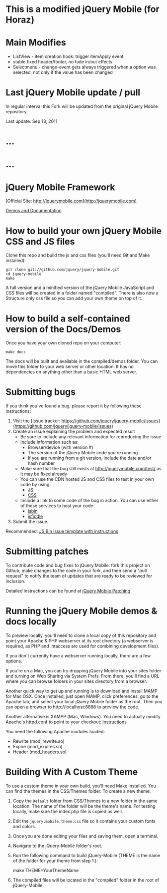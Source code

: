 This is a modified jQuery Mobile (for Horaz)
==============================================

Main Modifies
==============
* ListView - item creation hook: trigger itemApply event
* stable fixed header/footer, no fade in/out effects
* Selectmenu - change-event gets always triggered when a option was selected, not only if the value has been changed


Last jQuery Mobile update / pull
=================================
In regular interval this Fork will be updated from the original jQuery Mobile repository.

Last update: Sep 13, 2011





...
====
...
====

jQuery Mobile Framework
=======================
[Official Site: http://jquerymobile.com](http://jquerymobile.com)

[Demos and Documentation](http://jquerymobile.com/test/)

How to build your own jQuery Mobile CSS and JS files
====================================================
Clone this repo and build the js and css files (you'll need Git and Make installed):

    git clone git://github.com/jquery/jquery-mobile.git
    cd jquery-mobile
    make

A full version and a minified version of the jQuery Mobile JavaScript and CSS files will be created 
in a folder named "compiled". There is also now a Structure only css file so you can add your own theme on top of it.

How to build a self-contained version of the Docs/Demos
=======================================================
Once you have your own cloned repo on your computer:

    make docs

The docs will be built and available in the compiled/demos folder. You can move this folder to your web server or 
other location. It has no dependencies on anything other than a basic HTML web server.


Submitting bugs
===============
If you think you've found a bug, please report it by following these instructions:  

1. Visit the [Issue tracker: https://github.com/jquery/jquery-mobile/issues](https://github.com/jquery/jquery-mobile/issues)
2. Create an issue explaining the problem and expected result
    - Be sure to include any relevant information for reproducing the issue
    - Include information such as:
        * Browser/device (with version #)
        * The version of the jQuery Mobile code you're running
        * If you are running from a git version, include the date and/or hash number
    - Make sure that the bug still exists at http://jquerymobile.com/test/ as it may be fixed already
    - You can use the CDN hosted JS and CSS files to test in your own code by using:
        * [JS](http://code.jquery.com/mobile/latest/jquery.mobile.min.js)
        * [CSS](http://code.jquery.com/mobile/latest/jquery.mobile.min.css)
    - Include a link to some code of the bug in action. You can use either of these services to host your code
        * [jsbin](http://jsbin.com)
        * [jsfiddle](http://jsfiddle.net)
3. Submit the issue.

Recommended: [JS Bin issue template with instructions](http://jsbin.com/obowiw/edit) 

Submitting patches
==================
To contribute code and bug fixes to jQuery Mobile: fork this project on Github, make changes to the code in your fork, 
and then send a "pull request" to notify the team of updates that are ready to be reviewed for inclusion.

Detailed instructions can be found at [jQuery Mobile Patching](https://gist.github.com/1294035)

Running the jQuery Mobile demos & docs locally
==============================================
To preview locally, you'll need to clone a local copy of this repository and point your Apache & PHP webserver at its 
root directory (a webserver is required, as PHP and .htaccess are used for combining development files).

If you don't currently have a webserver running locally, there are a few options. 

If you're on a Mac, you can try dropping jQuery Mobile into your sites folder and turning on Web Sharing via System 
Prefs. From there, you'll find a URL where you can browse folders in your sites directory from a browser.

Another quick way to get up and running is to download and install MAMP for Mac OSX. Once installed, just open MAMP, 
click preferences, go to the Apache tab, and select your local jQuery Mobile folder as the root. Then you can open a 
browser to http://localhost:8888 to preview the code.

Another alternative is XAMPP (Mac, Windows). You need to actually modify Apache's httpd.conf to point to your checkout:
[Instructions](http://www.apachefriends.org/en/xampp.html)

You need the following Apache modules loaded:

* Rewrite (mod\_rewrite.so)
* Expire (mod\_expires.so)
* Header (mod\_headers.so)

Building With A Custom Theme
============================
To use a custom theme in your own build, you'll need Make installed. You can find the themes in the CSS/Themes folder.
To create a new theme:

1. Copy the `Default` folder from CSS/Themes to a new folder in the same location. The name of the folder will be the
theme's name. For testing locally, make sure the index.php file is copied as well.
2. Edit the `jquery.mobile.theme.css` file so it contains your custom fonts and colors.
3. Once you are done editing your files and saving them, open a terminal.
4. Navigate to the jQuery-Mobile folder's root.
5. Run the following command to build jQuery-Mobile (THEME is the name of the folder for your theme from step 1.):

    make THEME=YourThemeName
    
6. The compiled files will be located in the "compiled" folder in the root of jQuery-Mobile.
